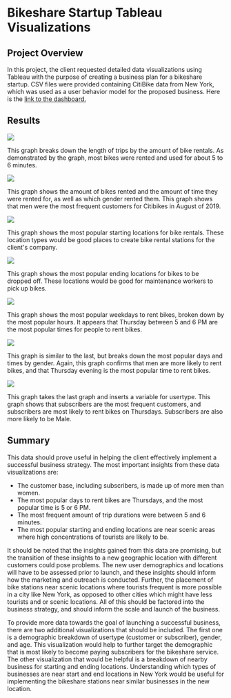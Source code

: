 # Bikeshare Startup Tableau Visualizations

## Project Overview
In this project, the client requested detailed data visualizations using Tableau with the purpose of creating a business plan for a bikeshare startup. CSV files were provided containing CitiBike data from New York, which was used as a user behavior model for the proposed business. Here is the [link to the dashboard.](https://us-west-2b.online.tableau.com/#/site/johnphillipsdashboards/workbooks/315460/views)

## Results

![](images/checkout_times_by_user.png)

This graph breaks down the length of trips by the amount of bike rentals. As demonstrated by the graph, most bikes were rented and used for about 5 to 6 minutes.

![](images/checkout_times_by_gender.png)

This graph shows the amount of bikes rented and the amount of time they were rented for, as well as which gender rented them. This graph shows that men were the most frequent customers for Citibikes in August of 2019.

![](images/top_starting_location.png)

This graph shows the most popular starting locations for bike rentals. These location types would be good places to create bike rental stations for the client's company.

![](images/top_ending_location.png)

This graph shows the most popular ending locations for bikes to be dropped off. These locations would be good for maintenance workers to pick up bikes.

![](images/trips_by_dy_by_hour.png)

This graph shows the most popular weekdays to rent bikes, broken down by the most popular hours. It appears that Thursday between 5 and 6 PM are the most popular times for people to rent bikes.

![](images/trips_by_gender_by_day.png)

This graph is similar to the last, but breaks down the most popular days and times by gender. Again, this graph confirms that men are more likely to rent bikes, and that Thursday evening is the most popular time to rent bikes.

![](images/trips_by_gender_by_weekday_by_user.png)

This graph takes the last graph and inserts a variable for usertype. This graph shows that subscribers are the most frequent customers, and subscribers are most likely to rent bikes on Thursdays. Subscribers are also more likely to be Male.

## Summary

This data should prove useful in helping the client effectively implement a successful business strategy. The most important insights from these data visualizations are:
- The customer base, including subscribers, is made up of more men than women.
- The most popular days to rent bikes are Thursdays, and the most popular time is 5 or 6 PM.
- The most frequent amount of trip durations were between 5 and 6 minutes.
- The most popular starting and ending locations are near scenic areas where high concentrations of tourists are likely to be.

It should be noted that the insights gained from this data are promising, but the transition of these insights to a new geographic location with different customers could pose problems. The new user demographics and locations will have to be assessed prior to launch, and these insights should inform how the marketing and outreach is conducted. Further, the placement of bike stations near scenic locations where tourists frequent is more possible in a city like New York, as opposed to other cities which might have less tourists and or scenic locations. All of this should be factored into the business strategy, and should inform the scale and launch of the business.

To provide more data towards the goal of launching a successful business, there are two additional visualizations that should be included. The first one is a demographic breakdown of usertype (customer or subscriber), gender, and age. This visualization would help to further target the demographic that is most likely to become paying subscribers for the bikeshare service. The other visualization that would be helpful is a breakdown of nearby business for starting and ending locations. Understanding which types of businesses are near start and end locations in New York would be useful for implementing the bikeshare stations near similar businesses in the new location.
